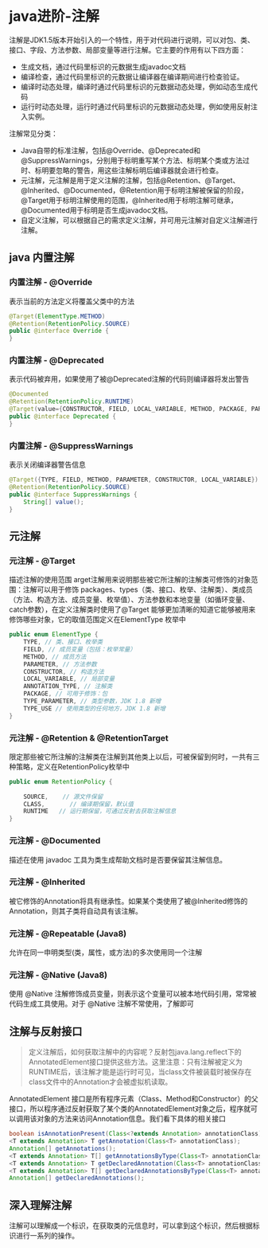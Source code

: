 # java进阶-注解
注解是JDK1.5版本开始引入的一个特性，用于对代码进行说明，可以对包、类、接口、字段、方法参数、局部变量等进行注解。它主要的作用有以下四方面：
* 生成文档，通过代码里标识的元数据生成javadoc文档
* 编译检查，通过代码里标识的元数据让编译器在编译期间进行检查验证。
* 编译时动态处理，编译时通过代码里标识的元数据动态处理，例如动态生成代码
* 运行时动态处理，运行时通过代码里标识的元数据动态处理，例如使用反射注入实例。

注解常见分类：
* Java自带的标准注解，包括@Override、@Deprecated和@SuppressWarnings，分别用于标明重写某个方法、标明某个类或方法过时、标明要忽略的警告，用这些注解标明后编译器就会进行检查。
* 元注解，元注解是用于定义注解的注解，包括@Retention、@Target、@Inherited、@Documented，@Retention用于标明注解被保留的阶段，@Target用于标明注解使用的范围，@Inherited用于标明注解可继承，@Documented用于标明是否生成javadoc文档。
* 自定义注解，可以根据自己的需求定义注解，并可用元注解对自定义注解进行注解。

## java 内置注解
### 内置注解 - @Override
表示当前的方法定义将覆盖父类中的方法
```java
@Target(ElementType.METHOD)
@Retention(RetentionPolicy.SOURCE)
public @interface Override {
}
```
### 内置注解 - @Deprecated
表示代码被弃用，如果使用了被@Deprecated注解的代码则编译器将发出警告
```java
@Documented
@Retention(RetentionPolicy.RUNTIME)
@Target(value={CONSTRUCTOR, FIELD, LOCAL_VARIABLE, METHOD, PACKAGE, PARAMETER, TYPE})
public @interface Deprecated {
}
```
### 内置注解 - @SuppressWarnings
表示关闭编译器警告信息
```java
@Target({TYPE, FIELD, METHOD, PARAMETER, CONSTRUCTOR, LOCAL_VARIABLE})
@Retention(RetentionPolicy.SOURCE)
public @interface SuppressWarnings {
    String[] value();
}
```

## 元注解
### 元注解 - @Target
描述注解的使用范围
arget注解用来说明那些被它所注解的注解类可修饰的对象范围：注解可以用于修饰 packages、types（类、接口、枚举、注解类）、类成员（方法、构造方法、成员变量、枚举值）、方法参数和本地变量（如循环变量、catch参数），在定义注解类时使用了@Target 能够更加清晰的知道它能够被用来修饰哪些对象，它的取值范围定义在ElementType 枚举中
```java
public enum ElementType {
    TYPE, // 类、接口、枚举类
    FIELD, // 成员变量（包括：枚举常量）
    METHOD, // 成员方法
    PARAMETER, // 方法参数
    CONSTRUCTOR, // 构造方法
    LOCAL_VARIABLE, // 局部变量
    ANNOTATION_TYPE, // 注解类
    PACKAGE, // 可用于修饰：包
    TYPE_PARAMETER, // 类型参数，JDK 1.8 新增
    TYPE_USE // 使用类型的任何地方，JDK 1.8 新增
}
```
### 元注解 - @Retention & @RetentionTarget
限定那些被它所注解的注解类在注解到其他类上以后，可被保留到何时，一共有三种策略，定义在RetentionPolicy枚举中
```java
public enum RetentionPolicy {
 
    SOURCE,    // 源文件保留
    CLASS,       // 编译期保留，默认值
    RUNTIME   // 运行期保留，可通过反射去获取注解信息
}
```
### 元注解 - @Documented
描述在使用 javadoc 工具为类生成帮助文档时是否要保留其注解信息。
### 元注解 - @Inherited
被它修饰的Annotation将具有继承性。如果某个类使用了被@Inherited修饰的Annotation，则其子类将自动具有该注解。
### 元注解 - @Repeatable (Java8)
允许在同一申明类型(类，属性，或方法)的多次使用同一个注解
### 元注解 - @Native (Java8)
使用 @Native 注解修饰成员变量，则表示这个变量可以被本地代码引用，常常被代码生成工具使用。对于 @Native 注解不常使用，了解即可

## 注解与反射接口
> 定义注解后，如何获取注解中的内容呢？反射包java.lang.reflect下的AnnotatedElement接口提供这些方法。这里注意：只有注解被定义为RUNTIME后，该注解才能是运行时可见，当class文件被装载时被保存在class文件中的Annotation才会被虚拟机读取。

AnnotatedElement 接口是所有程序元素（Class、Method和Constructor）的父接口，所以程序通过反射获取了某个类的AnnotatedElement对象之后，程序就可以调用该对象的方法来访问Annotation信息。我们看下具体的相关接口
```java
boolean isAnnotationPresent(Class<?extends Annotation> annotationClass);
<T extends Annotation> T getAnnotation(Class<T> annotationClass);
Annotation[] getAnnotations();
<T extends Annotation> T[] getAnnotationsByType(Class<T> annotationClass);
<T extends Annotation> T getDeclaredAnnotation(Class<T> annotationClass);
<T extends Annotation> T[] getDeclaredAnnotationsByType(Class<T> annotationClass);
Annotation[] getDeclaredAnnotations();
```

 
## 深入理解注解
注解可以理解成一个标识，在获取类的元信息时，可以拿到这个标识，然后根据标识进行一系列的操作。
